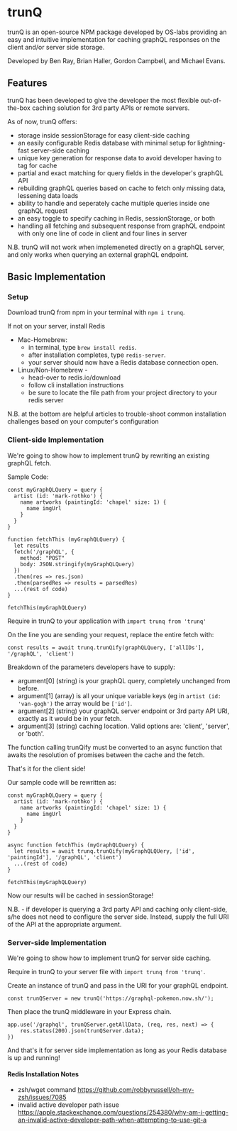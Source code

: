 # trunQ
trunQ is an open-source NPM package developed by OS-labs providing an easy and intuitive implementation for caching graphQL responses on the client and/or server side storage.

Developed by Ben Ray, Brian Haller, Gordon Campbell, and Michael Evans.

## Features

trunQ has been developed to give the developer the most flexible out-of-the-box caching solution for 3rd party APIs or remote servers.

As of now, trunQ offers:
- storage inside sessionStorage for easy client-side caching
- an easily configurable Redis database with minimal setup for lightning-fast server-side caching
- unique key generation for response data to avoid developer having to tag for cache
- partial and exact matching for query fields in the developer's graphQL API
- rebuilding graphQL queries based on cache to fetch only missing data, lessening data loads
- ability to handle and seperately cache multiple queries inside one graphQL request
- an easy toggle to specify caching in Redis, sessionStorage, or both 
- handling all fetching and subsequent response from graphQL endpoint with only one line of code in client
  and four lines in server

N.B. trunQ will not work when implemeneted directly on a graphQL server, and only works when querying an external graphQL endpoint.

## Basic Implementation

### Setup

Download trunQ from npm in your terminal with `npm i trunq`.

If not on your server, install Redis
- Mac-Homebrew: 
  - in terminal, type `brew install redis`.
  - after installation completes, type `redis-server`. 
  - your server should now have a Redis database connection open.
- Linux/Non-Homebrew - 
  - head-over to redis.io/download
  - follow cli installation instructions
  - be sure to locate the file path from your project directory to your redis server

N.B. at the bottom are helpful articles to trouble-shoot common installation challenges based on your computer's configuration

### Client-side Implementation

We're going to show how to implement trunQ by rewriting an existing graphQL fetch.

Sample Code: 

``` 
const myGraphQLQuery = query { 
  artist (id: 'mark-rothko') { 
    name artworks (paintingId: 'chapel' size: 1) {    
      name imgUrl  
    } 
  }
} 

function fetchThis (myGraphQLQuery) {
  let results
  fetch('/graphQL', {
    method: "POST"
    body: JSON.stringify(myGraphQLQuery)
  })
  .then(res => res.json)
  .then(parsedRes => results = parsedRes)
  ...(rest of code)
}

fetchThis(myGraphQLQuery)
```

Require in trunQ to your application with `import trunq from 'trunq'`

On the line you are sending your request, replace the entire fetch with:

`const results = await trunq.trunQify(graphQLQuery, ['allIDs'], '/graphQL', 'client')`

Breakdown of the parameters developers have to supply:
- argument[0] (string) is your graphQL query, completely unchanged from before.
- argument[1] (array) is all your unique variable keys (eg in `artist (id: 'van-gogh')` the array would be `['id']`.
- argument[2] (string) your graphQL server endpoint or 3rd party API URI, exactly as it would be in your fetch.
- argument[3] (string) caching location. Valid options are: 'client', 'server', or 'both'.

The function calling trunQify must be converted to an async function that awaits the resolution of promises between the cache and the fetch.

That's it for the client side! 

Our sample code will be rewritten as:

``` 
const myGraphQLQuery = query { 
  artist (id: 'mark-rothko') { 
    name artworks (paintingId: 'chapel' size: 1) {    
      name imgUrl  
    } 
  }
} 

async function fetchThis (myGraphQLQuery) {
  let results = await trunq.trunQify(myGraphQLQUery, ['id', 'paintingId'], '/graphQL', 'client')
  ...(rest of code)
}

fetchThis(myGraphQLQuery)
```
Now our results will be cached in sessionStorage!

N.B. - if developer is querying a 3rd party API and caching only client-side, s/he does not need to configure the server side. Instead, supply the full URI of the API at the appropriate argument.

### Server-side Implementation

We're going to show how to implement trunQ for server side caching. 

Require in trunQ to your server file with `import trunq from 'trunq'`.

Create an instance of trunQ and pass in the URI for your graphQL endpoint.

`const trunQServer = new trunQ('https://graphql-pokemon.now.sh/');`

Then place the trunQ middleware in your Express chain.

```
app.use('/graphql', trunQServer.getAllData, (req, res, next) => {
    res.status(200).json(trunQServer.data);
})
```

And that's it for server side implementation as long as your Redis database is up and running!

#### Redis Installation Notes
- zsh/wget command
https://github.com/robbyrussell/oh-my-zsh/issues/7085 
- invalid active developer path issue 
https://apple.stackexchange.com/questions/254380/why-am-i-getting-an-invalid-active-developer-path-when-attempting-to-use-git-a

